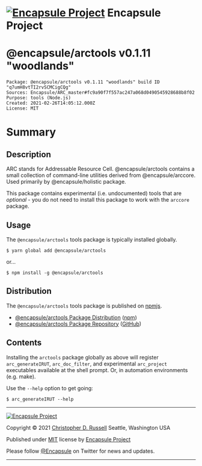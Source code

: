 # [![Encapsule Project](https://encapsule.io/images/blue-burst-encapsule.io-icon-72x72.png "Encapsule Project")](https://encapsule.io) Encapsule Project

# @encapsule/arctools v0.1.11 "woodlands"

```
Package: @encapsule/arctools v0.1.11 "woodlands" build ID "q7umH8vtTI2rvSCMCigCQg"
Sources: Encapsule/ARC_master#fc9a90f7f557ac247a068d0490545928688b8f02
Purpose: tools (Node.js)
Created: 2021-02-26T14:05:12.000Z
License: MIT
```

# Summary

## Description

ARC stands for Addressable Resource Cell. @encapsule/arctools contains a small collection of command-line utilities derived from @encapsule/arccore. Used primarily by @encapsule/holistic package.

This package contains experimental (i.e. undocumented) tools that are _optional_ - you do not need to install this package to work with the `arccore` package.

## Usage

The `@encapsule/arctools` tools package is typically installed globally.

```
$ yarn global add @encapsule/arctools
```

or...


```
$ npm install -g @encapsule/arctools
```

## Distribution

The `@encapsule/arctools` tools package is published on [npmjs](https://npmjs.com).

- [@encapsule/arctools Package Distribution](https://npmjs.com/package/@encapsule/arctools/v/0.1.11) ([npm](https://www.npmjs.com/@encapsule))
- [@encapsule/arctools Package Repository](https://github.com/Encapsule/arctools) ([GitHub](https://github.com/Encapsule))

## Contents

Installing the `arctools` package globally as above will register `arc_generateIRUT`, `arc_doc_filter`, and experimental `arc_project` executables available at the shell prompt. Or, in automation environments (e.g. make).

Use the `--help` option to get going:

```
$ arc_generateIRUT --help
```

<hr>

[![Encapsule Project](https://encapsule.io/images/blue-burst-encapsule.io-icon-72x72.png "Encapsule Project")](https://encapsule.io)

Copyright &copy; 2021 [Christopher D. Russell](https://github.com/ChrisRus) Seattle, Washington USA

Published under [MIT](./LICENSE) license by [Encapsule Project](https://encapsule.io)

Please follow [@Encapsule](https://twitter.com/Encapsule) on Twitter for news and updates.

<hr>